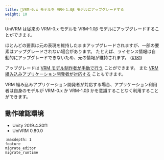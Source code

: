 ```yaml
---
title: 🚧VRM-0.x モデルを VRM-1.0β モデルにアップグレードする
weight: 10
---
```


UniVRM は従来の VRM-0.x モデルを VRM-1.0β モデルにアップグレードすることができます。

ほとんどの要素は元の表現を維持したままアップグレードされますが、一部の要素はアップグレードされない場合があります。
たとえば、ライセンス情報は自動的にアップグレードできないため、元の情報が維持されます。
([#181](https://github.com/vrm-c/vrm-specification/issues/181))

アップグレードは [VRM モデル制作者が手動で行う](/univrm1/migrate_vrm0/migrate_editor) ことができます。
また [VRM 組み込みアプリケーション開発者が対応する](/univrm1/migrate_vrm0/migrate_runtime) こともできます。

VRM 組み込みアプリケーション開発者が対応する場合、アプリケーション利用者は自身のモデルが VRM-0.x か VRM-1.0β かを意識することなく利用することができます。


## 動作確認環境
- Unity 2019.4.30f1
- UniVRM 0.80.0

```{toctree}
:maxdepth: 1
feature
migrate_editor
migrate_runtime
```
